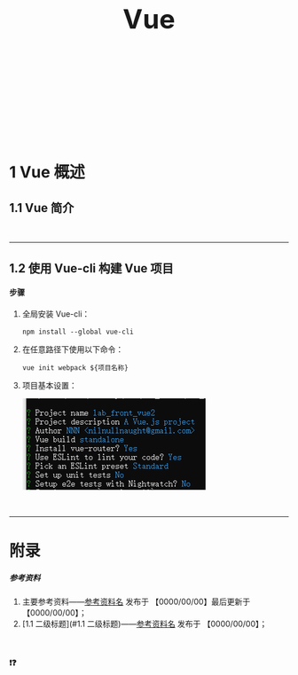 <div STYLE="page-break-after: always;">
	<br>
    <br>
    <br>
    <br>
    <br>
    <br>
    <br>
    <br>
    <br>
    <br>
	<center><h3><font size="20px">
        Vue
    </font></h3></center>
	<br>
    <br>
    <br>
    <br>
    <br>
    <br>
    <br>
    <br>
    <br>
    <br>
</div>

# 1	Vue 概述

## 1.1	Vue 简介

<br>

----

<div STYLE="page-break-after: always;"></div>

## 1.2	使用 Vue-cli 构建 Vue 项目

#### 步骤

1. 全局安装 Vue-cli：

   ```npm
   npm install --global vue-cli 
   ```

2. 在任意路径下使用以下命令：

   ```
   vue init webpack ${项目名称}
   ```

3. 项目基本设置：

   ![](./assets/Vue/9.2/1.png)

<br>

---

<div STYLE="page-break-after: always;"></div>

# 附录

##### 参考资料

1. 主要参考资料——[参考资料名](地址) 发布于 【0000/00/00】最后更新于【0000/00/00】；
1. [1.1	二级标题](#1.1	二级标题)——[参考资料名](地址) 发布于 【0000/00/00】；

<br>

#### ❗❓

